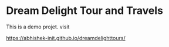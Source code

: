 # Dream Delight Tour and Travels
This is a demo projet.
visit

https://abhishek-init.github.io/dreamdelighttours/
